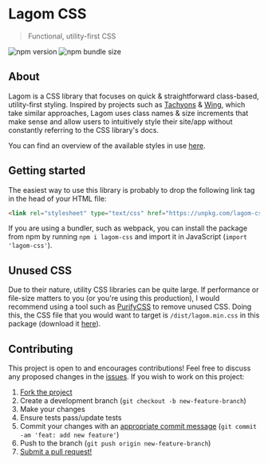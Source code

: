 # Lagom CSS

> Functional, utility-first CSS

![npm version](https://img.shields.io/npm/v/lagom-css.svg)
![npm bundle size](https://img.shields.io/bundlephobia/min/lagom-css.svg)

## About

Lagom is a CSS library that focuses on quick & straightforward class-based, utility-first styling. Inspired by projects such as [Tachyons](https://github.com/tachyons-css/tachyons) & [Wing](https://github.com/kbrsh/wing), which take similar approaches, Lagom uses class names & size increments that make sense and allow users to intuitively style their site/app without constantly referring to the CSS library's docs.

You can find an overview of the available styles in use [here](https://shwilliam.github.io/lagom-css/).

## Getting started

The easiest way to use this library is probably to drop the following link tag in the head of your HTML file:

```html
<link rel="stylesheet" type="text/css" href="https://unpkg.com/lagom-css" />
```

If you are using a bundler, such as webpack, you can install the package from npm by running `npm i lagom-css` and import it in JavaScript (`import 'lagom-css'`).

## Unused CSS

Due to their nature, utility CSS libraries can be quite large. If performance or file-size matters to you (or you're using this production), I would recommend using a tool such as [PurifyCSS](https://github.com/purifycss/purifycss) to remove unused CSS. Doing this, the CSS file that you would want to target is `/dist/lagom.min.css` in this package (download it [here](https://raw.githubusercontent.com/shwilliam/lagom-css/master/dist/lagom.min.css)).

## Contributing

This project is open to and encourages contributions! Feel free to discuss any proposed changes in the [issues](https://github.com/shwilliam/lagom-css/issues). If you wish to work on this project:

1. [Fork the project](https://github.com/shwilliam/lagom-css)
2. Create a development branch (`git checkout -b new-feature-branch`)
3. Make your changes
4. Ensure tests pass/update tests
3. Commit your changes with an [appropriate commit message](https://gist.github.com/shwilliam/c25620cd065350ae319bb36c70f9d40f##conventional-commits) (`git commit -am 'feat: add new feature'`)
4. Push to the branch (`git push origin new-feature-branch`)
5. [Submit a pull request!](https://github.com/shwilliam/lagom-css/pull/new/master)
